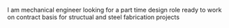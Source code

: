 I am mechanical engineer looking for a part time design role ready to work on contract basis for structual and steel fabrication projects
